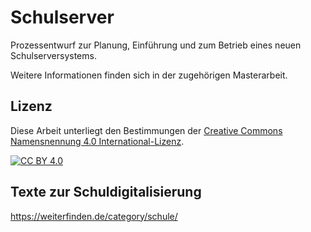 # Schulserver
Prozessentwurf zur Planung, Einführung und zum Betrieb eines neuen Schulserversystems.

Weitere Informationen finden sich in der zugehörigen Masterarbeit.

## Lizenz

Diese Arbeit unterliegt den Bestimmungen der 
[Creative Commons Namensnennung 4.0 International-Lizenz][cc-by].

[![CC BY 4.0][cc-by-image]][cc-by]

[cc-by]: https://creativecommons.org/licenses/by/4.0/deed.de
[cc-by-image]: https://licensebuttons.net/l/by/4.0/88x31.png
[cc-by-shield]: https://img.shields.io/badge/License-CC%20BY%204.0-lightgrey.svg

## Texte zur Schuldigitalisierung

https://weiterfinden.de/category/schule/
